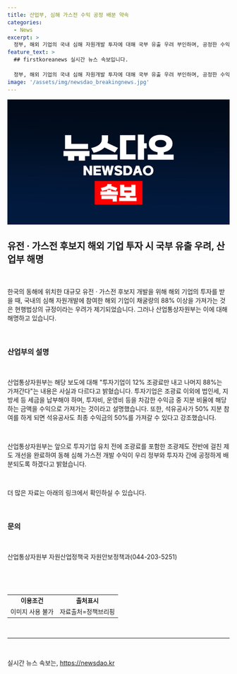 ```yaml
---
title: 산업부, 심해 가스전 수익 공정 배분 약속
categories:
  - News
excerpt: >
  정부, 해외 기업의 국내 심해 자원개발 투자에 대해 국부 유출 우려 부인하며, 공정한 수익 분배 약속 산업부는 해외 기업의 국내 심해 자원개발 참여시 수익분배에 대한 우려를 부인하고, 투자기업이 조광료 이외에도 세금과 지출을 납부하며, 수익금의 일부를 가져간다고 설명했다. 또한, 향후 제도개선으로 공정한 수익 분배를 약속했다. 이에 대한 자세한 내용은 산업통상자원부 자원산업정책국 자원안보정책과(044-203-5251)로 문의할 수 있다.
feature_text: >
  ## firstkoreanews 실시간 뉴스 속보입니다.

  정부, 해외 기업의 국내 심해 자원개발 투자에 대해 국부 유출 우려 부인하며, 공정한 수익 분배 약속 산업부는 해외 기업의 국내 심해 자원개발 참여시 수익분배에 대한 우려를 부인하고, 투자기업이 조광료 이외에도 세금과 지출을 납부하며, 수익금의 일부를 가져간다고 설명했다. 또한, 향후 제도개선으로 공정한 수익 분배를 약속했다. 이에 대한 자세한 내용은 산업통상자원부 자원산업정책국 자원안보정책과(044-203-5251)로 문의할 수 있다.
image: '/assets/img/newsdao_breakingnews.jpg'
---
```


<p><img src="/assets/img/newsdao_breakingnews.jpg" alt="firstkoreanews 속보" /></p>

<h2 data-ke-size="size26">유전 · 가스전 후보지 해외 기업 투자 시 국부 유출 우려, 산업부 해명</h2>

<p data-ke-size="size16">&nbsp;</p>

<p>한국의 동해에 위치한 대규모 유전 · 가스전 후보지 개발을 위해 해외 기업의 투자를 받을 때, 국내의 심해 자원개발에 참여한 해외 기업이 채굴량의 88% 이상을 가져가는 것은 현행법상의 규정이라는 우려가 제기되었습니다. 그러나 산업통상자원부는 이에 대해 해명하고 있습니다.</p>

<p data-ke-size="size16">&nbsp;</p>

<h3>산업부의 설명</h3>

<p data-ke-size="size16">&nbsp;</p>

<p>산업통상자원부는 해당 보도에 대해 "투자기업이 12% 조광료만 내고 나머지 88%는 가져간다"는 내용은 사실과 다르다고 밝혔습니다. 투자기업은 조광료 이외에 법인세, 지방세 등 세금을 납부해야 하며, 투자비, 운영비 등을 차감한 수익금 중 지분 비율에 해당하는 금액을 수익으로 가져가는 것이라고 설명했습니다. 또한, 석유공사가 50% 지분 참여를 하게 되면 석유공사도 최종 수익금의 50%를 가져갈 수 있다고 강조했습니다.</p>

<p data-ke-size="size16">&nbsp;</p>

<p>산업통상자원부는 앞으로 투자기업 유치 전에 조광료를 포함한 조광제도 전반에 걸친 제도 개선을 완료하여 동해 심해 가스전 개발 수익이 우리 정부와 투자자 간에 공정하게 배분되도록 하겠다고 밝혔습니다.</p>

<p data-ke-size="size16">&nbsp;</p>

<p>더 많은 자료는 아래의 링크에서 확인하실 수 있습니다. </p>

<p data-ke-size="size16">&nbsp;</p>

<h3>문의</h3>

<p data-ke-size="size16">&nbsp;</p>

<p>산업통상자원부 자원산업정책국 자원안보정책과(044-203-5251)</p>

<p data-ke-size="size16">&nbsp;</p>

<p data-ke-size="size16">&nbsp;</p>

<table>
  <tbody>
    <tr>
      <td style="text-align: center; height: 17px;"><b>이용조건</b></td>
      <td style="text-align: center; height: 17px;"><b>출처표시</b></td>
    </tr>
    <tr>
      <td style="text-align: center; height: 17px;">이미지 사용 불가</td>
      <td style="text-align: center; height: 17px;">자료출처=정책브리핑</td>
    </tr>
  </tbody>
</table>

<p data-ke-size="size16">&nbsp;</p>

<hr>

<p data-ke-size="size16">&nbsp;</p>
실시간 뉴스 속보는, <a href="https://newsdao.kr" rel="dofollow">https://newsdao.kr</a>


